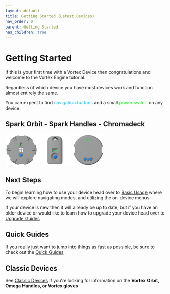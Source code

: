 ```yaml
---
layout: default
title: Getting Started (Latest Devices)
nav_order: 0
parent: Getting Started
has_children: true
---
```

<style>
.device-icon {
   margin: 0px;
   width: 20%;
   height: 20%;
}
</style>

# Getting Started

If this is your first time with a Vortex Device then congratulations and welcome to the Vortex Engine tutorial.

Regardless of which device you have most devices work and function almost entirely the same.

You can expect to find <span style="color: #00c6ff">navigation buttons</span> and a small <span style="color: #00ff00">power switch</span> on any device.

## Spark Orbit - Spark Handles - Chromadeck

  <img width="220" height="220" class="device-icon" src="assets/images/spark-orbit-render-square-512.png" alt="Spark Orbit">
  <img width="220" height="220" class="device-icon" src="assets/images/spark-handle-render-square-512.png" alt="Spark Handle">
  <img width="220" height="220" class="device-icon" src="assets/images/chromadeck-render-square-512.png" alt="Chromadeck">


## Next Steps

To begin learning how to use your device head over to [Basic Usage](basic_usage.html) where we will explore navigating modes, and utilizing the on-device menus.

If your device is new then it will already be up to date, but if you have an older device or would like to learn how to upgrade your device head over to [Upgrade Guides](upgrade_guides.html)

## Quick Guides

If you really just want to jump into things as fast as possible, be sure to check out the [Quick Guides](guides.html)

## Classic Devices

See [Classic Devices](getting_started_classic_devices.html) if you're looking for information on the **Vortex Orbit, Omega Handles, or Vortex gloves**